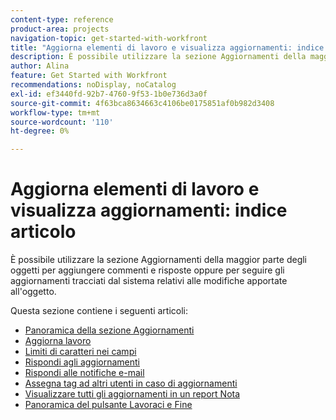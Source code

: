 ```yaml
---
content-type: reference
product-area: projects
navigation-topic: get-started-with-workfront
title: "Aggiorna elementi di lavoro e visualizza aggiornamenti: indice articolo"
description: È possibile utilizzare la sezione Aggiornamenti della maggior parte degli oggetti per aggiungere commenti e risposte oppure per seguire gli aggiornamenti tracciati dal sistema relativi alle modifiche apportate all'oggetto.
author: Alina
feature: Get Started with Workfront
recommendations: noDisplay, noCatalog
exl-id: ef3440fd-92b7-4760-9f53-1b0e736d3a0f
source-git-commit: 4f63bca8634663c4106be0175851af0b982d3408
workflow-type: tm+mt
source-wordcount: '110'
ht-degree: 0%

---
```


# Aggiorna elementi di lavoro e visualizza aggiornamenti: indice articolo

<!-- Audited: 02/2024 -->

È possibile utilizzare la sezione Aggiornamenti della maggior parte degli oggetti per aggiungere commenti e risposte oppure per seguire gli aggiornamenti tracciati dal sistema relativi alle modifiche apportate all&#39;oggetto.

Questa sezione contiene i seguenti articoli:

* [Panoramica della sezione Aggiornamenti](../../workfront-basics/updating-work-items-and-viewing-updates/updates-tab-overview.md)
* [Aggiorna lavoro](../../workfront-basics/updating-work-items-and-viewing-updates/update-work.md)
* [Limiti di caratteri nei campi](../../workfront-basics/updating-work-items-and-viewing-updates/character-limits-in-fields.md)
* [Rispondi agli aggiornamenti](../../workfront-basics/updating-work-items-and-viewing-updates/reply-to-updates.md)
* [Rispondi alle notifiche e-mail](../../workfront-basics/updating-work-items-and-viewing-updates/reply-to-email-notifications.md)
* [Assegna tag ad altri utenti in caso di aggiornamenti](../../workfront-basics/updating-work-items-and-viewing-updates/tag-others-on-updates.md)
* [Visualizzare tutti gli aggiornamenti in un report Nota](../../workfront-basics/updating-work-items-and-viewing-updates/view-all-updates-in-a-report.md)
* [Panoramica del pulsante Lavoraci e Fine](../../workfront-basics/updating-work-items-and-viewing-updates/work-on-it-and-done-buttons-accept-complete-work.md)

